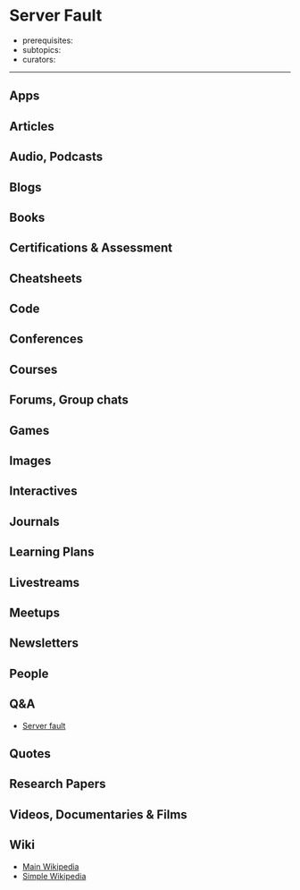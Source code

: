 # Server Fault

- prerequisites:
- subtopics:
- curators:

------

## Apps

## Articles

## Audio, Podcasts

## Blogs

## Books

## Certifications & Assessment

## Cheatsheets

## Code

## Conferences

## Courses

## Forums, Group chats

## Games

## Images

## Interactives

## Journals

## Learning Plans

## Livestreams

## Meetups

## Newsletters

## People

## Q&A

- [Server fault](http://serverfault.com?title=)

## Quotes

## Research Papers

## Videos, Documentaries & Films

## Wiki

- [Main Wikipedia]()
- [Simple Wikipedia]()

